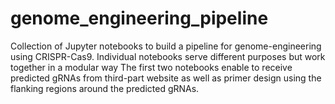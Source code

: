 # genome_engineering_pipeline
Collection of Jupyter notebooks to build a pipeline for genome-engineering using CRISPR-Cas9.
Individual notebooks serve different purposes but work together in a modular way
The first two notebooks enable to receive predicted gRNAs from third-part website as well as primer 
design using the flanking regions around the predicted gRNAs.
